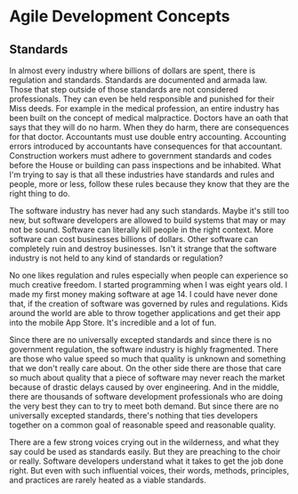 # Agile Development Concepts

## Standards

In almost every industry where billions of dollars are spent, there is regulation and standards. Standards are documented and armada law. Those that step outside of those standards are not considered professionals. They can even be held responsible and punished for their Miss deeds. For example in the medical profession, an entire industry has been built on the concept of medical malpractice. Doctors have an oath that says that they will do no harm. When they do harm, there are consequences for that doctor. Accountants must use double entry accounting. Accounting errors introduced by accountants have consequences for that accountant. Construction workers must adhere to government standards and codes before the House or building can pass inspections and be inhabited. What I'm trying to say is that all these industries have standards and rules and people, more or less, follow these rules because they know that they are the right thing to do.

The software industry has never had any such standards. Maybe it's still too new, but software developers are allowed to build systems that may or may not be sound. Software can literally kill people in the right context. More software can cost businesses billions of dollars. Other software can completely ruin and destroy businesses. Isn't it strange that the software industry is not held to any kind of standards or regulation?

No one likes regulation and rules especially when people can experience so much creative freedom. I started programming when I was eight years old. I made my first money making software at age 14. I could have never done that, if the creation of software was governed by rules and regulations. Kids around the world are able to throw together applications and get their app into the mobile App Store. It's incredible and a lot of fun.

Since there are no universally excepted standards and since there is no government regulation, the software industry is highly fragmented. There are those who value speed so much that quality is unknown and something that we don't really care about. On the other side there are those that care so much about quality that a piece of software may never reach the market because of drastic delays caused by over engineering. And in the middle, there are thousands of software development professionals who are doing the very best they can to try to meet both demand. But since there are no universally excepted standards, there's nothing that ties developers together on a common goal of reasonable speed and reasonable quality.

There are a few strong voices crying out in the wilderness, and what they say could be used as standards easily. But they are preaching to the choir or really. Software developers understand what it takes to get the job done right. But even with such influential voices, their words, methods, principles, and practices are rarely heated as a viable standards.
